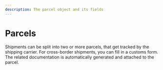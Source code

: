 ```yaml
---
description: The parcel object and its fields
---
```


# Parcels

Shipments can be split into two or more parcels, that get tracked by the shipping carrier. For cross-border shipments, you can fill in a customs form. The related documentation is automatically generated and attached to the parcel.

